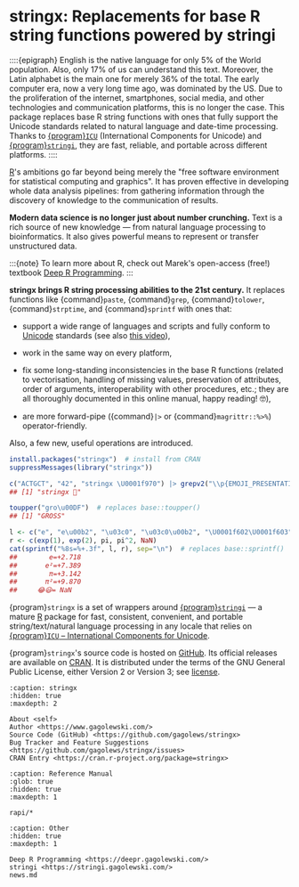 # stringx: Replacements for base R string functions powered by stringi

::::{epigraph}
English is the native language for only 5% of the World population.
Also, only 17% of us can understand this text. Moreover, the Latin alphabet
is the main one for merely 36% of the total. The early computer era,
now a very long time ago, was dominated by the US. Due to the proliferation
of the internet, smartphones, social media, and other technologies
and communication platforms, this is no longer the case.
This package replaces base R string functions with ones that fully
support the Unicode standards related to natural language
and date-time processing.
Thanks to [{program}`ICU`](https://icu.unicode.org/)
(International Components for Unicode) and
[{program}`stringi`](https://stringi.gagolewski.com/),
they are fast, reliable, and portable across different platforms.
::::

[R](https://www.r-project.org/)'s ambitions go far beyond being merely the
"free software environment for statistical computing and graphics".
It has proven effective in developing whole data analysis pipelines:
from gathering information through the discovery of knowledge to
the communication of results.

**Modern data science is no longer just about number crunching.**
Text is a rich source of new knowledge — from natural language
processing to bioinformatics. It also gives powerful
means to represent or transfer unstructured data.

:::{note}
To learn more about R, check out Marek's open-access (free!) textbook
[Deep R Programming](https://deepr.gagolewski.com/).
:::


**stringx brings R string processing abilities to the 21st century.**
It replaces functions like {command}`paste`, {command}`grep`,
{command}`tolower`, {command}`strptime`, and {command}`sprintf`
with ones that:


* support a wide range of languages and scripts and
  fully conform to [Unicode](https://www.unicode.org/) standards
  (see also [this video](https://www.youtube.com/watch?v=-n2nlPHEMG8)),

* work in the same way on every platform,

* fix some long-standing inconsistencies in the base R functions
  (related to vectorisation, handling of missing values,
  preservation of attributes, order of arguments, interoperability
  with other procedures, etc.;
  they are all thoroughly documented in this online manual,
  happy reading! 🤓),

* are more forward-pipe ({command}`|>` or {command}`magrittr::%>%`)
    operator-friendly.


Also, a few new, useful operations are introduced.

```r
install.packages("stringx")  # install from CRAN
suppressMessages(library("stringx"))

c("ACTGCT", "42", "stringx \U0001f970") |> grepv2("\\p{EMOJI_PRESENTATION}")
## [1] "stringx 🥰"

toupper("gro\u00DF")  # replaces base::toupper()
## [1] "GROSS"

l <- c("e", "e\u00b2", "\u03c0", "\u03c0\u00b2", "\U0001f602\U0001f603")
r <- c(exp(1), exp(2), pi, pi^2, NaN)
cat(sprintf("%8s=%+.3f", l, r), sep="\n")  # replaces base::sprintf()
##        e=+2.718
##       e²=+7.389
##        π=+3.142
##       π²=+9.870
##     😂😃= NaN
```

<!--
% COMMENT
%
% but we do not aim to fix the whole nam.ING_meSS
%
% 99% compatible (cannot be 100% as they use a different regex engine,
% for example, and some inconsistencies are quite obvious and can be a push
% for a change in the right direction)
%
% * collator - portable (locales),  Unicode-correct (normalisation)
% * date/time - portable (locales)
% * iconv - portable
% * regex - Unicode-correct, portable
% * speed
%
% TODO: mention https://unicode-org.github.io/icu/userguide/icu/posix.html
-->


{program}`stringx` is a set of wrappers around
[{program}`stringi`](https://stringi.gagolewski.com/) — a mature
[R](https://www.r-project.org/) package for
fast, consistent, convenient, and portable string/text/natural language
processing in any locale that relies on
[{program}`ICU` – International Components for Unicode](https://icu.unicode.org/).



{program}`stringx`'s source code is hosted on
[GitHub](https://github.com/gagolews/stringx). Its official releases
are available on [CRAN](https://cran.r-project.org/package=stringx).
It is distributed under the terms of the GNU General Public License,
either Version 2 or Version 3; see
[license](https://raw.githubusercontent.com/gagolews/stringx/master/LICENSE).



```{toctree}
:caption: stringx
:hidden: true
:maxdepth: 2

About <self>
Author <https://www.gagolewski.com/>
Source Code (GitHub) <https://github.com/gagolews/stringx>
Bug Tracker and Feature Suggestions <https://github.com/gagolews/stringx/issues>
CRAN Entry <https://cran.r-project.org/package=stringx>
```

```{toctree}
:caption: Reference Manual
:glob: true
:hidden: true
:maxdepth: 1

rapi/*
```
<!--
% rapi.md
-->


```{toctree}
:caption: Other
:hidden: true
:maxdepth: 1

Deep R Programming <https://deepr.gagolewski.com/>
stringi <https://stringi.gagolewski.com/>
news.md
```

<!--
% COMMENT
% .. |downloads1| image:: https://cranlogs.r-pkg.org/badges/grand-total/stringx
% .. |downloads2| image:: https://cranlogs.r-pkg.org/badges/last-month/stringx
-->
